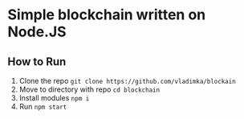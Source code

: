 # Simple blockchain written on Node.JS

## How to Run

1. Clone the repo
```git clone https://github.com/vladimka/blockain```
2. Move to directory with repo
```cd blockchain```
3. Install modules
```npm i ```
4. Run
```npm start```